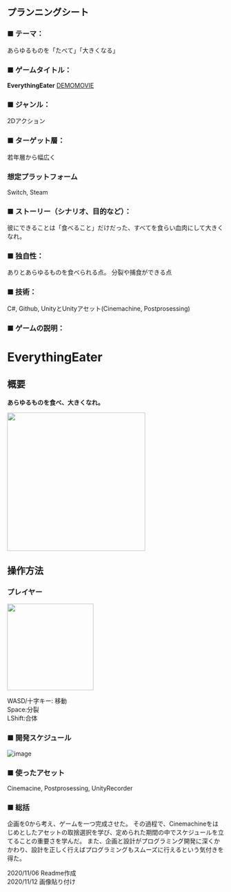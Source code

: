 

## プランニングシート

### ■ テーマ：  
あらゆるものを「たべて」「大きくなる」

### ■ ゲームタイトル：
**EverythingEater** [DEMOMOVIE](https://www.youtube.com/watch?v=201YkNTyY6w&feature=youtu.be)

### ■ ジャンル：
2Dアクション

### ■ ターゲット層：
若年層から幅広く

### 想定プラットフォーム
Switch, Steam

### ■ ストーリー（シナリオ、目的など）：
彼にできることは「食べること」だけだった、すべてを食らい血肉にして大きくなれ。

### ■ 独自性：
ありとあらゆるものを食べられる点。
分裂や捕食ができる点

### ■ 技術：
C#, Github, UnityとUnityアセット(Cinemachine, Postprosessing)

### ■ ゲームの説明：

# EverythingEater

## 概要
**あらゆるものを食べ、大きくなれ。**

<img src="https://user-images.githubusercontent.com/66996129/98928695-71e45200-251d-11eb-90db-9879c54884ee.png" width="320px">

## 操作方法
### プレイヤー

<img src="https://user-images.githubusercontent.com/66996129/98929051-f0d98a80-251d-11eb-8d5e-916f060e7675.png" width="200px">


WASD/十字キー: 移動  
Space:分裂  
LShift:合体  
### ■ 開発スケジュール
![image](https://user-images.githubusercontent.com/66996129/99039658-12448000-25cb-11eb-9a28-f96fafa236b9.png)


### ■ 使ったアセット
Cinemacine, Postprosessing, UnityRecorder

### ■ 総括
企画を0から考え、ゲームを一つ完成させた。
その過程で、Cinemachineをはじめとしたアセットの取捨選択を学び、定められた期間の中でスケジュールを立てることの重要さを学んだ。
また、企画と設計がプログラミング開発に深くかかわり、設計を正しく行えばプログラミングもスムーズに行えるという気付きを得た。


2020/11/06 Readme作成  
2020/11/12 画像貼り付け
